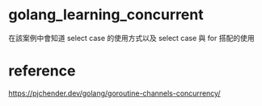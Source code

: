 # golang_learning_concurrent

在該案例中會知道 select case 的使用方式以及 select case 與 for 搭配的使用

# reference
https://pjchender.dev/golang/goroutine-channels-concurrency/